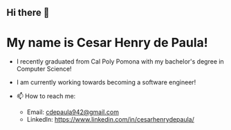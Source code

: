 ## Hi there 👋

<!--
**cesar-henry/cesar-henry** is a ✨ _special_ ✨ repository because its `README.md` (this file) appears on your GitHub profile.

Here are some ideas to get you started:

- 🔭 I’m currently working on ...
- 🌱 I’m currently learning ...
- 👯 I’m looking to collaborate on ...
- 🤔 I’m looking for help with ...
- 💬 Ask me about ...
- 📫 How to reach me: ...
- 😄 Pronouns: ...
- ⚡ Fun fact: ...
-->

# My name is Cesar Henry de Paula!

- I recently graduated from Cal Poly Pomona with my bachelor's degree in Computer Science!
- I am currently working towards becoming a software engineer!

- 📫 How to reach me:
  - Email: cdepaula942@gmail.com
  - LinkedIn: https://www.linkedin.com/in/cesarhenrydepaula/
